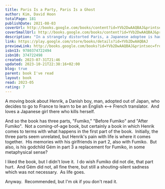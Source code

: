 ```yaml
---
title: Paris Is a Party, Paris Is a Ghost
author: Kim, David Hoon
totalPage: 181
publishDate: 2021-08-03
coverUrl: http://books.google.com/books/content?id=YVb2DwAAQBAJ&printsec=frontcover&img=1&zoom=1&edge=curl&source=gbs_api
coverSmallUrl: http://books.google.com/books/content?id=YVb2DwAAQBAJ&printsec=frontcover&img=1&zoom=5&edge=curl&source=gbs_api
description: "In a strangely distorted Paris, a Japanese adoptee is haunted by the woman he once loved When Fumiko emerges after one month locked in her dorm room, she’s already dead, leaving a half-smoked Marlboro Light and a cupboard of petrified food in her wake. For her boyfriend, Henrik Blatand, an aspiring translator, these remnants are like clues, propelling him forward in a search for meaning. Meanwhile, Fumiko, or perhaps her doppelgänger, reappears: in line at the Louvre, on street corners and subway platforms, and on the dissection table of a group of medical students. Henrik’s inquiry expands beyond Fumiko’s seclusion and death, across the absurd, entropic streets of Paris and the figures that wander them, from a jaded group of Korean expats, to an eccentric French widow, to the indelible woman whom Henrik finds sitting in his place on a train. It drives him into the shadowy corners of his past, where his adoptive Danish parents raised him in a house without mirrors. And it mounts to a charged intimacy shared with his best friend’s precocious daughter, who may be haunted herself. David Hoon Kim’s debut is a transgressive, darkly comic novel of becoming lost and found in translation. With each successive, echoic chapter, Paris Is a Party, Paris Is a Ghost plunges us more deeply beneath the surface of things, to the displacement, exile, grief, and desire that hide in plain sight."
link: https://play.google.com/store/books/details?id=YVb2DwAAQBAJ
previewLink: http://books.google.com/books?id=YVb2DwAAQBAJ&printsec=frontcover&dq=David+Hoon+Kim,+Paris+is+a+party,+Paris+is+a+ghost&hl=&as_pt=BOOKS&cd=1&source=gbs_api
isbn13: 9780374722494
isbn10: 374722498
created: 2023-07-31T21:46
updated: 2023-10-21T22:38:16+02:00
blog: true
parent: book I've read
layout: book
read: 2023-05
rating: 7
---
```

  
A moving book about Henrik, a Danish boy, man, adopted out of Japan, who decides to go to France to learn to be an English <--> French translator.  And loves a Japanese girl there who kills herself.    
  
And so the book has three parts, "Fumiko," "Before Fumiko" and "After Fumiko".  Not a coming-of-age book, but certainly a book in which Henrik comes to terms with what happens in the first part of the book.  Initially, the three parts seem unrelated, but Henrik's pain with life is where it comes together.  His memories with his girlfriends in part 2, also with Fumiko.  But also, is his godchild Gém in part 3 a replacement for Fumiko, in some metaphysical sense?    
  
I liked the book, but I didn't love it.  I do wish Fumiko did not die, that part hurt.  And Gém did not, all fine there, but still a shouting-silent sadness which was not necessary.  As life goes.   
  
Anyway.  Recommended, but I'm ok if you don't read it.